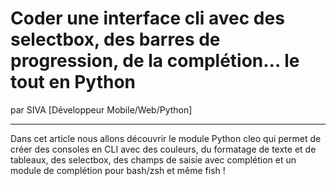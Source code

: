 # Coder une interface cli avec des selectbox, des barres de progression, de la complétion… le tout en Python
par SIVA [Développeur Mobile/Web/Python]

---

Dans cet article nous allons découvrir le module Python cleo qui permet de créer des consoles en CLI avec des couleurs, du formatage de texte et de tableaux, des selectbox, des champs de saisie avec complétion et un module de complétion pour bash/zsh et même fish !
